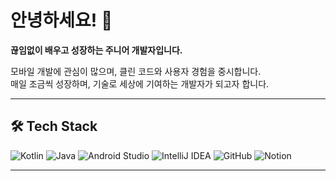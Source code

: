 # 안녕하세요! 👋

**끊임없이 배우고 성장하는 주니어 개발자입니다.**

모바일 개발에 관심이 많으며, 클린 코드와 사용자 경험을 중시합니다.  
매일 조금씩 성장하며, 기술로 세상에 기여하는 개발자가 되고자 합니다.

---

## 🛠️ Tech Stack

![Kotlin](https://img.shields.io/badge/Kotlin-7F52FF?style=for-the-badge&logo=kotlin&logoColor=white)
![Java](https://img.shields.io/badge/Java-007396?style=for-the-badge&logo=openjdk&logoColor=white)
![Android Studio](https://img.shields.io/badge/Android%20Studio-3DDC84?style=for-the-badge&logo=androidstudio&logoColor=white)
![IntelliJ IDEA](https://img.shields.io/badge/IntelliJ%20IDEA-000000?style=for-the-badge&logo=intellijidea&logoColor=white)
![GitHub](https://img.shields.io/badge/GitHub-181717?style=for-the-badge&logo=github&logoColor=white)
![Notion](https://img.shields.io/badge/Notion-000000?style=for-the-badge&logo=notion&logoColor=white)

---
